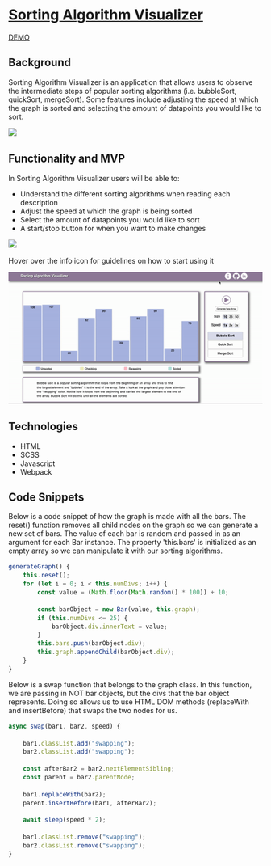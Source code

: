 # [Sorting Algorithm Visualizer](https://alancln.github.io/Sorting-Algorithm-Visualizer/)

[DEMO](https://alancln.github.io/Sorting-Algorithm-Visualizer/)

## Background

Sorting Algorithm Visualizer is an application that allows users to observe the intermediate steps of popular sorting algorithms (i.e. bubbleSort, quickSort, mergeSort). Some features include adjusting the speed at which the graph is sorted and selecting the amount of datapoints you would like to sort.

![](./assets/gif-demo/quick-sort-demo.gif)

## Functionality and MVP

In Sorting Algorithm Visualizer users will be able to:

- Understand the different sorting algorithms when reading each description
- Adjust the speed at which the graph is being sorted
- Select the amount of datapoints you would like to sort
- A start/stop button for when you want to make changes

![](./assets/gif-demo/buttons-demo.gif)

Hover over the info icon for guidelines on how to start using it

![](./assets/gif-demo/info-icon.gif)

## Technologies

- HTML
- SCSS
- Javascript
- Webpack

## Code Snippets

Below is a code snippet of how the graph is made with all the bars. The reset() function removes all child nodes on the graph so we can generate a new set of bars. The value of each bar is random and passed in as an argument for each Bar instance. The property 'this.bars' is initialized as an empty array so we can manipulate it with our sorting algorithms. 

```javascript
generateGraph() {
    this.reset();
    for (let i = 0; i < this.numDivs; i++) {
        const value = (Math.floor(Math.random() * 100)) + 10;

        const barObject = new Bar(value, this.graph);
        if (this.numDivs <= 25) {
            barObject.div.innerText = value;
        }
        this.bars.push(barObject.div);
        this.graph.appendChild(barObject.div);
    }
}
```

Below is a swap function that belongs to the graph class. In this function, we are passing in NOT bar objects, but the divs that the bar object represents. Doing so allows us to use HTML DOM methods (replaceWith and insertBefore) that swaps the two nodes for us. 

```javascript
async swap(bar1, bar2, speed) {

    bar1.classList.add("swapping");
    bar2.classList.add("swapping");

    const afterBar2 = bar2.nextElementSibling;
    const parent = bar2.parentNode;

    bar1.replaceWith(bar2);
    parent.insertBefore(bar1, afterBar2);

    await sleep(speed * 2);

    bar1.classList.remove("swapping");
    bar2.classList.remove("swapping");
}
```